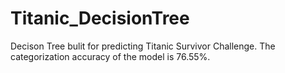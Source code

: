 # Titanic_DecisionTree
Decison Tree bulit for predicting Titanic Survivor Challenge. The categorization accuracy of the model is 76.55%.
